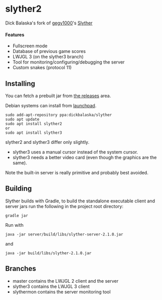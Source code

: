 # slyther2

Dick Balaska's fork of [gegy1000](https://github.com/gegy1000)'s [Slyther](https://github.com/gegy1000/Slyther)
#### Features
* Fullscreen mode
* Database of previous game scores
* LWJGL 3 (on the slyther3 branch)
* Tool for monitoring/configuring/debugging the server
* Custom snakes (protocol 11)

## Installing

You can fetch a prebuilt jar from [the releases](https://github.com/dickbalaska/slyther/releases) area.

Debian systems can install from [launchpad](https://launchpad.net/~dickbalaska/+archive/ubuntu/slyther).

	sudo add-apt-repository ppa:dickbalaska/slyther
	sudo apt update
	sudo apt install slyther2
	or
	sudo apt install slyther3

slyther2 and slyther3 differ only slightly.  
* slyther3 uses a manual cursor instead of the system cursor.
* slyther3 needs a better video card (even though the graphics are the same).

Note the built-in server is really primitive and probably best avoided.

## Building

Slyther builds with Gradle, to build the standalone executable client and server jars run the following in the project root directory:

    gradle jar

Run with

	java -jar server/build/libs/slyther-server-2.1.0.jar

and

	java -jar build/libs/slyther-2.1.0.jar

## Branches
* master contains the LWJGL 2 client and the server
* slyther3 contains the LWJGL 3 client
* slythermon contains the server monitoring tool
